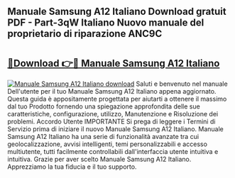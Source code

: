 ## Manuale Samsung A12 Italiano Download gratuit PDF - Part-3qW Italiano Nuovo manuale del proprietario di riparazione ANC9C

# <h2><a href="http://dfajxn.blite.top/?on=Manuale+Samsung+A12+Italiano">🔗Download 👉🔴 Manuale Samsung A12 Italiano</a></h2>

[![Manuale Samsung A12 Italiano download](https://i.imgur.com/lujVjoI.png)](http://dfajxn.blite.top/?on=Manuale+Samsung+A12+Italiano)
Saluti e benvenuto nel manuale Dell'utente per il tuo Manuale Samsung A12 Italiano appena aggiornato. Questa guida è appositamente progettata per aiutarti a ottenere il massimo dal tuo Prodotto fornendo una spiegazione approfondita delle sue caratteristiche, configurazione, utilizzo, Manutenzione e Risoluzione dei problemi. Accordo Utente IMPORTANTE Si prega di leggere i Termini di Servizio prima di iniziare il nuovo Manuale Samsung A12 Italiano. Manuale Samsung A12 Italiano ha una serie di funzionalità avanzate tra cui geolocalizzazione, avvisi intelligenti, temi personalizzabili e accesso multiutente, tutti facilmente controllabili dall'interfaccia utente intuitiva e intuitiva. Grazie per aver scelto Manuale Samsung A12 Italiano. Apprezziamo la tua fiducia e il tuo supporto.
